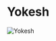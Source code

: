 # Yokesh

![Yokesh](https://ogcdn.net/e4b8c678-7bd5-445d-ba03-bfaad510c686/v3/yokesh.in/Revolutionizing%20Digital%20With%20Responsive%20Design./https%3A%2F%2Fopengraph.b-cdn.net%2Fproduction%2Fdocuments%2F7f02a5f9-abfd-4382-aa00-7d069f2702d1.jpg%3Ftoken%3DwLk_tAibFyCkASBNza2KtLxiUQNdLz_z3352rU_l2ag%26height%3D612%26width%3D612%26expires%3D33247121766/og.png)

